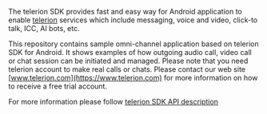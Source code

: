 The telerion SDK provides fast and easy way for Android application to enable
[telerion](https://www.telerion.com) services which include messaging, voice and video,
click-to talk, ICC, AI bots, etc.

This repository contains sample omni-channel application based on telerion SDK for Android. 
It shows examples of how outgoing audio call, video call or chat session can be initiated
and managed. Please note that you need telerion account to make real calls or chats. Please contact
our web site [www.telerion.com](https://www.telerion.com) for more information on how to receive
 a free trial account.

For more information please follow
[telerion SDK API description](https://telerion.github.io/android-quickstart/0.8)
